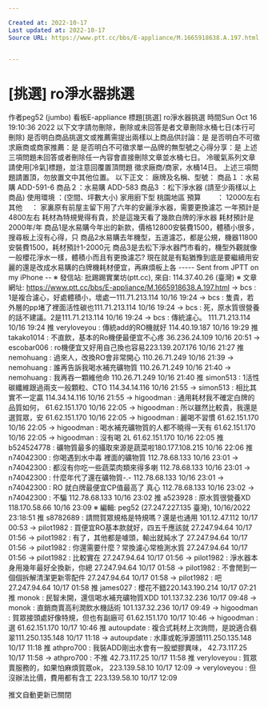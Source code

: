 ```yaml
---

Created at: 2022-10-17
Last updated at: 2022-10-17
Source URL: https://www.ptt.cc/bbs/E-appliance/M.1665918638.A.197.html


---
```


# [挑選] ro淨水器挑選


作者peg52 (jumbo)
看板E-appliance
標題\[挑選\] ro淨水器挑選
時間Sun Oct 16 19:10:36 2022
以下文字請勿刪除，刪除或未回答是者文章刪除水桶七日(本行可刪除) 是否明白商品挑選文或推薦需提出兩樣以上商品供討論：是 是否明白不可徵求廠商或商家推薦：是 是否明白不可徵求單一品牌的無型號之心得分享：是 上述三項問題未回答或者刪除任一內容會直接刪除文章並水桶七日。 冷暖氣系列文章請使用\[冷氣\]標題，並注意回覆置頂問題 徵求廠商/商家，水桶14日。 上述三項問題請置頂，勿放置文中其他位置。 以下正文： 廠牌及名稱、型號： 商品１：水易購 ADD-591-6 商品２：水易購 ADD-583 商品3 ：松下淨水器 (請至少兩樣以上商品) 使用環境 ：(空間、坪數大小) 家用廚下型 桃園地區 預算 　　： 12000左右 其他 　： 家裏原有前屋主留下用了六年的安麗淨水器，需要更換濾芯 一年預計是4800左右 耗材為特規覺得有貴，於是這幾天看了幾款白牌的淨水器 耗材預計是2000年/年 商品1是水易購今年出的新款，價格12800安裝費1500，體積小很多，搜尋板上沒有心得，只 商品2水易購去年機型，五道濾芯，都是公規，機器11800安裝費1500，耗材預計1-2000元 商品3是去松下淨水器門市看的，機型外觀就像一般櫻花淨水一樣，體積小而且有更換濾芯? 現在就是有點猶豫到底是要繼續用安麗的還是改成水易購的白牌機耗材便宜，再麻煩板上各 ----- Sent from JPTT on my iPhone -- ※ 發信站: 批踢踢實業坊(ptt.cc), 來自: 114.37.40.26 (臺灣) ※ 文章網址: <https://www.ptt.cc/bbs/E-appliance/M.1665918638.A.197.html>
→ bcs : 1是複合濾心，好處體積小，壞處一111.71.213.114 10/16 19:24
→ bcs : 隻貴，若外層的pp堵了裡面活性碳也111.71.213.114 10/16 19:24
→ bcs : 死，原水質很營養的話不建議。2是111.71.213.114 10/16 19:24
→ bcs : 傳統濾心。 111.71.213.114 10/16 19:24
推 veryloveyou : 傳統add的RO機就好 114.40.19.187 10/16 19:29
推 takako1014 : 不直飲，基本的Ro機便最便宜不心疼 36.236.24.109 10/16 20:51
→ escobar006 : ro機便宜又好用自己換也容易223.139.207.176 10/16 21:27
推 nemohuang : 過來人，改換RO會非常開心 110.26.71.249 10/16 21:39
→ nemohuang : 誰再告訴我喝水補充礦物質 110.26.71.249 10/16 21:40
→ nemohuang : 我再吞一顆維他命 110.26.71.249 10/16 21:40
推 simon513 : 1活性碳纖維跟過兩支一般顆粒、CTO 114.34.14.116 10/16 21:55
→ simon513 : 相比其實不一定贏 114.34.14.116 10/16 21:55
→ higoodman : 通用耗材我不確定白牌的品質如何， 61.62.151.170 10/16 22:05
→ higoodman : 所以雖然比較貴，我還是選賀眾，安 61.62.151.170 10/16 22:05
→ higoodman : 麗喝不習慣 61.62.151.170 10/16 22:05
→ higoodman : 喝水補充礦物質的人都不曉得一天有 61.62.151.170 10/16 22:05
→ higoodman : 沒有喝 2L 61.62.151.170 10/16 22:05
推 b524524778 : 礦物質最多的攝取來源是蔬菜啦180.177.108.215 10/16 22:06
推 n74042300 : 你喝遇到水中毒 裡面的礦物質 112.78.68.133 10/16 23:01
→ n74042300 : 都沒有你吃一些蔬菜肉類來得多喇 112.78.68.133 10/16 23:01
→ n74042300 : 什麼年代了還在礦物質-.- 112.78.68.133 10/16 23:01
→ n74042300 : RO 就白牌最便宜CP值最高了 真心 112.78.68.133 10/16 23:02
→ n74042300 : 不騙 112.78.68.133 10/16 23:02
推 a523928 : 原水質很營養XD 118.170.58.66 10/16 23:09
※ 編輯: peg52 (27.247.227.135 臺灣), 10/16/2022 23:18:51
推 s8782689 : 請問賀眾規格是特規嗎？還是也通用 101.12.47.112 10/17 00:53
→ pilot1982 : 買便宜RO基本款就好，四五千應該就 27.247.94.64 10/17 01:56
→ pilot1982 : 有了，其他都是噱頭，輸出就純水了 27.247.94.64 10/17 01:56
→ pilot1982 : 你還需要什麼？常換濾心常檢測水質 27.247.94.64 10/17 01:56
→ pilot1982 : 比較實在 27.247.94.64 10/17 01:56
→ pilot1982 : 淨水器本身用幾年最好全換新，你總 27.247.94.64 10/17 01:58
→ pilot1982 : 不會閒到一個個拆解清潔更新零配件 27.247.94.64 10/17 01:58
→ pilot1982 : 吧 27.247.94.64 10/17 01:58
推 james027 : 櫻花不錯220.143.190.214 10/17 07:21
推 monok : 民智未開，還信喝水補充礦物質XDD 101.137.32.236 10/17 09:48
→ monok : 直銷商賣高利潤飲水機話術 101.137.32.236 10/17 09:49
→ higoodman : 賀眾接頭處好像特規，但也有副廠可 61.62.151.170 10/17 10:46
→ higoodman : 選 61.62.151.170 10/17 10:46
推 autoupdate : 複合式耗材上次詢問，是說適合翡翠111.250.135.148 10/17 11:18
→ autoupdate : 水庫或乾淨源頭111.250.135.148 10/17 11:18
推 athpro700 : 我裝ADD剛出水會有一股塑膠異味， 42.73.117.25 10/17 11:58
→ athpro700 : 不推 42.73.117.25 10/17 11:58
推 veryloveyou : 賀眾賣服務的，如果怕麻煩賀眾ok， 223.139.58.10 10/17 12:09
→ veryloveyou : 但沒辦法比價，費用都有含工 223.139.58.10 10/17 12:09

推文自動更新已關閉

